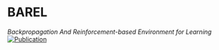 # BAREL
<i>Backpropagation And Reinforcement-based Environment for Learning</i>
[![Publication](https://img.shields.io/badge/Publication-PDF-blue.svg)](https://github.com/Cydral/BAREL/publication/CTY-I2A-20230403.pdf)
